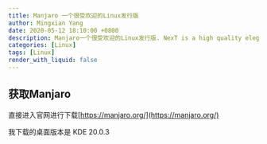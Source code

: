 ```yaml
---
title: Manjaro 一个很受欢迎的Linux发行版
author: Mingxian Yang
date: 2020-05-12 18:10:00 +0800
description: Manjaro一个很受欢迎的Linux发行版. NexT is a high quality elegant Jekyll theme ported from Hexo Next. It is crafted from scratch, with love.
categories: [Linux]
tags: [Linux]
render_with_liquid: false
---
```





## 获取Manjaro

直接进入官网进行下载[https://manjaro.org/](https://manjaro.org/)

我下载的桌面版本是 KDE 20.0.3

